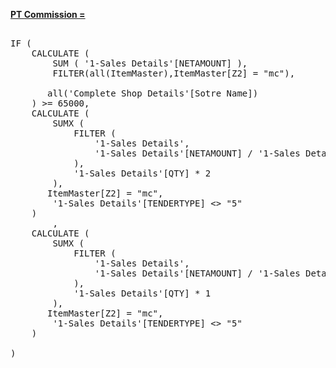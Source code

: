 <a href="red">**PT Commission =**</a>
<pre> 
IF (
    CALCULATE (
        SUM ( '1-Sales Details'[NETAMOUNT] ),
        FILTER(all(ItemMaster),ItemMaster[Z2] = "mc"),
      
       all('Complete Shop Details'[Sotre Name])
    ) >= 65000,
    CALCULATE (
        SUMX (
            FILTER (
                '1-Sales Details',
                '1-Sales Details'[NETAMOUNT] / '1-Sales Details'[QTY] >= 10
            ),
            '1-Sales Details'[QTY] * 2
        ),
       ItemMaster[Z2] = "mc",
        '1-Sales Details'[TENDERTYPE] <> "5"
    )
        ,
    CALCULATE (
        SUMX (
            FILTER (
                '1-Sales Details',
                '1-Sales Details'[NETAMOUNT] / '1-Sales Details'[QTY] >= 10
            ),
            '1-Sales Details'[QTY] * 1
        ),
       ItemMaster[Z2] = "mc",
        '1-Sales Details'[TENDERTYPE] <> "5"
    )
       
)
